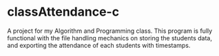# classAttendance-c
A project for my Algorithm and Programming class. This program is fully functional with the file handling mechanics on storing the students data, and exporting the attendance of each students with timestamps.
